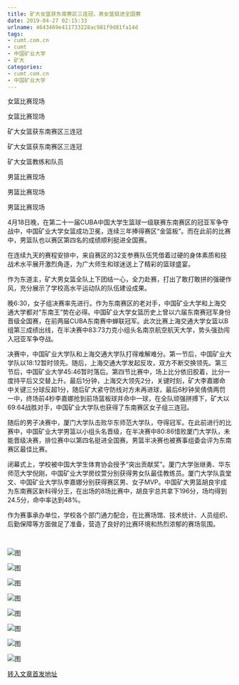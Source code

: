 ```yaml
---
title: 矿大女篮获东南赛区三连冠，男女篮挺进全国赛
date: 2019-04-27 02:15:33
urlname: 4643469e411733228ac981f9d81fa14d
tags: 
- cumt.com.cn
- cumt
- 中国矿业大学
- 矿大
categories:
- cumt.com.cn
- 中国矿业大学
---
```


女篮比赛现场

女篮比赛现场

矿大女篮获东南赛区三连冠

矿大女篮获东南赛区三连冠

矿大女篮教练和队员

男篮比赛现场

男篮比赛现场

男篮比赛现场

4月18日晚，在第二十一届CUBA中国大学生篮球一级联赛东南赛区的冠亚军争夺战中，中国矿业大学女篮成功卫冕，连续三年捧得赛区“金篮板”。而在此前的比赛中，男篮队也以赛区第四名的成绩顺利挺进全国赛。

在连续九天的赛程安排中，来自赛区的32支参赛队伍凭借着过硬的身体素质和技战术水平展开激烈角逐，为广大师生和球迷送上了精彩的篮球盛宴。

作为东道主，矿大男女篮全队上下团结一心，全力赴赛，打出了敢打敢拼的强硬作风，充分展示了学校高水平运动队的队伍建设成果。

晚6:30，女子组决赛率先进行。作为东南赛区的老对手，中国矿业大学和上海交通大学都对“东南王”势在必得。中国矿业大学女篮历史上曾以六届东南赛冠军身份晋级全国赛，在前两届CUBA东南赛中蝉联冠军。此次比赛上海交通大学女篮以B组第三成绩出线，在半决赛中83:73力克小组头名南京航空航天大学，势头强劲闯入冠亚军争夺战。

决赛中，中国矿业大学队和上海交通大学队打得难解难分。第一节后，中国矿业大学队以18:12暂时领先。随后，上海交通大学发起反攻，双方不断交换领先。第三节后，中国矿业大学45:46暂时落后。第四节比赛中，场上比分依旧胶着，比分一度持平后又交替上升。最后1分钟，上海交大领先2分，关键时刻，矿大李嘉娜命中关键三分球反超1分，随后矿大紧守防线对方未再进球，最后6秒钟吴倩倩两罚一中，终场前4秒李嘉娜抢到前场篮板球并命中一球，在全队顽强拼搏下，矿大以69:64战胜对手，中国矿业大学队也获得了东南赛区女子组三连冠。

随后的男子决赛中，厦门大学队击败华东师范大学队，夺得冠军。在此前进行的比赛中，中国矿业大学男篮以小组头名晋级，在半决赛中80:86惜败厦门大学队，未能晋级决赛，排位赛中以第四名挺进全国赛。男篮半决赛也被赛事组委会评为东南赛区最佳比赛。

闭幕式上，学校被中国大学生体育协会授予“突出贡献奖”。厦门大学张继勇、华东师范大学倪刚，中国矿业大学房纹萱分别获得男女队最佳教练员。厦门大学队袁堂文、中国矿业大学队李嘉娜分别获得赛区男、女子MVP。中国矿大男篮胡良宇成为东南赛区新科得分王，在出场的8场比赛中，胡良宇总共拿下196分，场均得到24.5分，命中率达到48%。

作为赛事承办单位，学校各个部门通力配合，在比赛场馆、技术统计、人员组织、后勤保障等方面做足了准备，营造了良好的比赛环境和热烈浓郁的赛场氛围。

 

![图](http://xwzx.cumt.edu.cn/_upload/article/images/1e/26/17cb2dc54c7f98ca1f09ce320612/1ca77834-3bd6-4ee1-9f15-45656b3df1e4.jpg)

![图](http://xwzx.cumt.edu.cn/_upload/article/images/1e/26/17cb2dc54c7f98ca1f09ce320612/ad827f96-5b9a-4c45-8497-e5b923463252.jpg)

![图](http://xwzx.cumt.edu.cn/_upload/article/images/1e/26/17cb2dc54c7f98ca1f09ce320612/7953068a-823b-410b-9ebf-a44b8c91440f.jpg)

![图](http://xwzx.cumt.edu.cn/_upload/article/images/1e/26/17cb2dc54c7f98ca1f09ce320612/2807c3a0-6b1e-4bac-8096-2826b28db3d4.jpg)

![图](http://xwzx.cumt.edu.cn/_upload/article/images/1e/26/17cb2dc54c7f98ca1f09ce320612/834dc61d-756b-4e10-9429-12cb71f19b47.jpg)

![图](http://xwzx.cumt.edu.cn/_upload/article/images/1e/26/17cb2dc54c7f98ca1f09ce320612/28f0aca3-39dc-4fc3-84d0-96777b188ff5.jpg)

![图](http://xwzx.cumt.edu.cn/_upload/article/images/1e/26/17cb2dc54c7f98ca1f09ce320612/b9ceb59a-17b5-4bac-8ead-7ff3504da68a.jpg)

![图](http://xwzx.cumt.edu.cn/_upload/article/images/1e/26/17cb2dc54c7f98ca1f09ce320612/13b0837a-fd24-480e-939d-3c19cb1af11e.jpg)

[转入文章首发地址](http://xwzx.cumt.edu.cn/f2/47/c513a520775/page.htm)